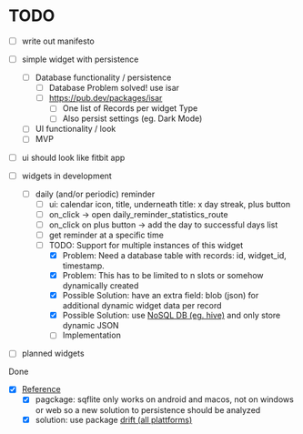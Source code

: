 # TODO

- [ ] write out manifesto

- [ ] simple widget with persistence
  - [ ] Database functionality / persistence
    - [ ] Database Problem solved! use isar
    - [ ] <https://pub.dev/packages/isar>
      - [ ] One list of Records per widget Type
      - [ ] Also persist settings (eg. Dark Mode)
  - [ ] UI functionality / look
  - [ ] MVP

- [ ] ui should look like fitbit app

- [ ] widgets in development
  - [ ] daily (and/or periodic) reminder
    - [ ] ui: calendar icon, title, underneath title: x day streak, plus button
    - [ ] on_click -> open daily_reminder_statistics_route
    - [ ] on_click on plus button -> add the day to successful days list
    - [ ] get reminder at a specific time
    - [ ] TODO: Support for multiple instances of this widget
      - [X] Problem: Need a database table with records: id, widget_id, timestamp.
      - [X] Problem: This has to be limited to n slots or somehow dynamically created
      - [X] Possible Solution: have an extra field: blob (json) for additional dynamic widget data per record
      - [X] Possible Solution: use [NoSQL DB (eg. hive)](https://pub.dev/packages/hive) and only store dynamic JSON
      - [ ] Implementation

- [ ] planned widgets

Done

- [X] [Reference](https://docs.flutter.dev/cookbook/persistence/sqlite)
  - [X] pagckage: sqflite only works on android and macos, not on windows or web so a new solution to persistence should be analyzed
  - [X] solution: use package [drift (all plattforms)](https://drift.simonbinder.eu/docs/getting-started/)

